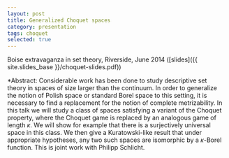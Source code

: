 ```yaml
---
layout: post
title: Generalized Choquet spaces
category: presentation
tags: choquet
selected: true
---
```


Boise extravaganza in set theory, Riverside, June 2014 ([slides]({{ site.slides_base }}/choquet-slides.pdf))<!--more-->

*Abstract: Considerable work has been done to study descriptive set theory in spaces of size larger than the continuum. In order to generalize the notion of Polish space or standard Borel space to this setting, it is necessary to find a replacement for the notion of complete metrizability. In this talk we will study a class of spaces satisfying a variant of the Choquet property, where the Choquet game is replaced by an analogous game of length $\kappa$. We will show for example that there is a surjectively universal space in this class. We then give a Kuratowski-like result that under appropriate hypotheses, any two such spaces are isomorphic by a $\kappa$-Borel function. This is joint work with Philipp Schlicht.
